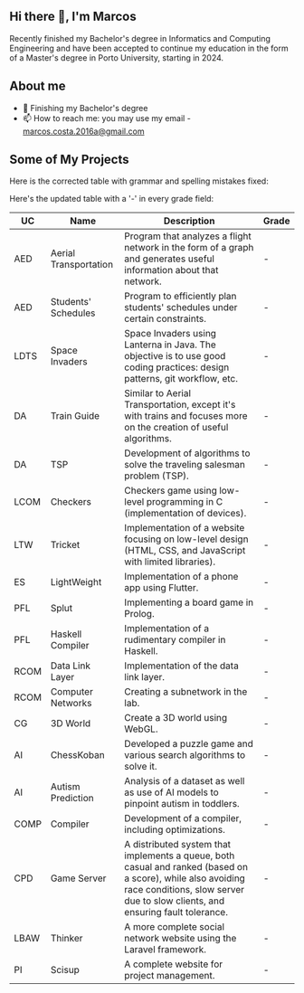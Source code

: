 ## Hi there 👋, I'm Marcos

Recently finished my Bachelor's degree in Informatics and Computing Engineering and have been accepted to continue my education in the form of a Master's degree in Porto University, starting in 2024.

## About me

- 🌱 Finishing my Bachelor's degree
- 📫 How to reach me: you may use my email - marcos.costa.2016a@gmail.com

## Some of My Projects

Here is the corrected table with grammar and spelling mistakes fixed:

Here's the updated table with a '-' in every grade field:

| UC   | Name                  | Description                                                                                                                                                                      | Grade |
| ---- | --------------------- | -------------------------------------------------------------------------------------------------------------------------------------------------------------------------------- | ----- |
| AED  | Aerial Transportation | Program that analyzes a flight network in the form of a graph and generates useful information about that network.                                                               |   -   |
| AED  | Students' Schedules   | Program to efficiently plan students' schedules under certain constraints.                                                                                                       |   -   |
| LDTS | Space Invaders        | Space Invaders using Lanterna in Java. The objective is to use good coding practices: design patterns, git workflow, etc.                                                        |   -   |
| DA   | Train Guide           | Similar to Aerial Transportation, except it's with trains and focuses more on the creation of useful algorithms.                                                                 |   -   |
| DA   | TSP                   | Development of algorithms to solve the traveling salesman problem (TSP).                                                                                                         |   -   |
| LCOM | Checkers              | Checkers game using low-level programming in C (implementation of devices).                                                                                                      |   -   |
| LTW  | Tricket               | Implementation of a website focusing on low-level design (HTML, CSS, and JavaScript with limited libraries).                                                                    |   -   |
| ES   | LightWeight           | Implementation of a phone app using Flutter.                                                                                                                                     |   -   |
| PFL  | Splut                 | Implementing a board game in Prolog.                                                                                                                                             |   -   |
| PFL  | Haskell Compiler      | Implementation of a rudimentary compiler in Haskell.                                                                                                                             |   -   |
| RCOM | Data Link Layer       | Implementation of the data link layer.                                                                                                                                           |   -   |
| RCOM | Computer Networks     | Creating a subnetwork in the lab.                                                                                                                                                |   -   |
| CG   | 3D World              | Create a 3D world using WebGL.                                                                                                                                                   |   -   |
| AI   | ChessKoban            | Developed a puzzle game and various search algorithms to solve it.                                                                                                              |   -   |
| AI   | Autism Prediction     | Analysis of a dataset as well as use of AI models to pinpoint autism in toddlers.                                                                                                |   -   |
| COMP | Compiler              | Development of a compiler, including optimizations.                                                                                                                              |   -   |
| CPD  | Game Server           | A distributed system that implements a queue, both casual and ranked (based on a score), while also avoiding race conditions, slow server due to slow clients, and ensuring fault tolerance. |   -   |
| LBAW | Thinker               | A more complete social network website using the Laravel framework.                                                                                                              |   -   |
| PI   | Scisup                | A complete website for project management.                                                                                                                                       |   -   |

<!--
**MarcosCosta2022/MarcosCosta2022** is a ✨ _special_ ✨ repository because its `README.md` (this file) appears on your GitHub profile.

Here are some ideas to get you started:

- 🔭 I’m currently working on ...
- 🌱 I’m currently learning ...
- 👯 I’m looking to collaborate on ...
- 🤔 I’m looking for help with ...
- 💬 Ask me about ...
- 📫 How to reach me: ...
- 😄 Pronouns: ...
- ⚡ Fun fact: ...
-->

